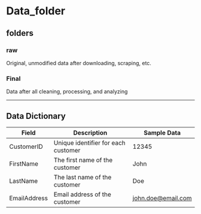 # Data_folder

## folders

### raw
Original, unmodified data after downloading, scraping, etc.

### Final
Data after all cleaning, processing, and analyzing


---
## Data Dictionary

| Field          | Description                                | Sample Data        |
|----------------|--------------------------------------------|--------------------|
| CustomerID     | Unique identifier for each customer        | 12345             |
| FirstName      | The first name of the customer             | John              |
| LastName       | The last name of the customer              | Doe               |
| EmailAddress   | Email address of the customer              | john.doe@email.com |


